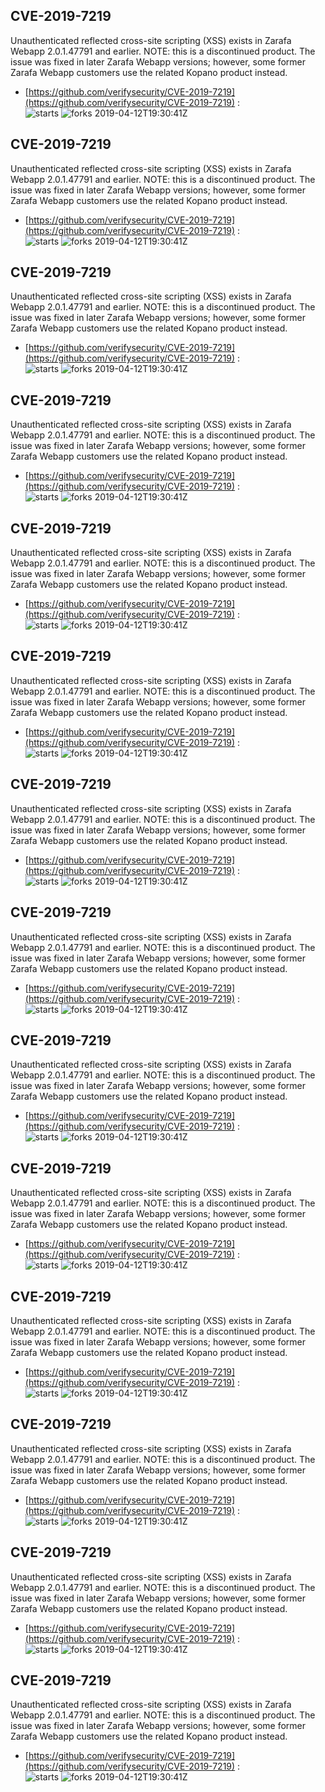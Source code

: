 ## CVE-2019-7219
 Unauthenticated reflected cross-site scripting (XSS) exists in Zarafa Webapp 2.0.1.47791 and earlier. NOTE: this is a discontinued product. The issue was fixed in later Zarafa Webapp versions; however, some former Zarafa Webapp customers use the related Kopano product instead.

- [https://github.com/verifysecurity/CVE-2019-7219](https://github.com/verifysecurity/CVE-2019-7219) :  
![starts](https://img.shields.io/github/stars/verifysecurity/CVE-2019-7219.svg) 
![forks](https://img.shields.io/github/forks/verifysecurity/CVE-2019-7219.svg) 
2019-04-12T19:30:41Z

## CVE-2019-7219
 Unauthenticated reflected cross-site scripting (XSS) exists in Zarafa Webapp 2.0.1.47791 and earlier. NOTE: this is a discontinued product. The issue was fixed in later Zarafa Webapp versions; however, some former Zarafa Webapp customers use the related Kopano product instead.

- [https://github.com/verifysecurity/CVE-2019-7219](https://github.com/verifysecurity/CVE-2019-7219) :  
![starts](https://img.shields.io/github/stars/verifysecurity/CVE-2019-7219.svg) 
![forks](https://img.shields.io/github/forks/verifysecurity/CVE-2019-7219.svg) 
2019-04-12T19:30:41Z

## CVE-2019-7219
 Unauthenticated reflected cross-site scripting (XSS) exists in Zarafa Webapp 2.0.1.47791 and earlier. NOTE: this is a discontinued product. The issue was fixed in later Zarafa Webapp versions; however, some former Zarafa Webapp customers use the related Kopano product instead.

- [https://github.com/verifysecurity/CVE-2019-7219](https://github.com/verifysecurity/CVE-2019-7219) :  
![starts](https://img.shields.io/github/stars/verifysecurity/CVE-2019-7219.svg) 
![forks](https://img.shields.io/github/forks/verifysecurity/CVE-2019-7219.svg) 
2019-04-12T19:30:41Z

## CVE-2019-7219
 Unauthenticated reflected cross-site scripting (XSS) exists in Zarafa Webapp 2.0.1.47791 and earlier. NOTE: this is a discontinued product. The issue was fixed in later Zarafa Webapp versions; however, some former Zarafa Webapp customers use the related Kopano product instead.

- [https://github.com/verifysecurity/CVE-2019-7219](https://github.com/verifysecurity/CVE-2019-7219) :  
![starts](https://img.shields.io/github/stars/verifysecurity/CVE-2019-7219.svg) 
![forks](https://img.shields.io/github/forks/verifysecurity/CVE-2019-7219.svg) 
2019-04-12T19:30:41Z

## CVE-2019-7219
 Unauthenticated reflected cross-site scripting (XSS) exists in Zarafa Webapp 2.0.1.47791 and earlier. NOTE: this is a discontinued product. The issue was fixed in later Zarafa Webapp versions; however, some former Zarafa Webapp customers use the related Kopano product instead.

- [https://github.com/verifysecurity/CVE-2019-7219](https://github.com/verifysecurity/CVE-2019-7219) :  
![starts](https://img.shields.io/github/stars/verifysecurity/CVE-2019-7219.svg) 
![forks](https://img.shields.io/github/forks/verifysecurity/CVE-2019-7219.svg) 
2019-04-12T19:30:41Z

## CVE-2019-7219
 Unauthenticated reflected cross-site scripting (XSS) exists in Zarafa Webapp 2.0.1.47791 and earlier. NOTE: this is a discontinued product. The issue was fixed in later Zarafa Webapp versions; however, some former Zarafa Webapp customers use the related Kopano product instead.

- [https://github.com/verifysecurity/CVE-2019-7219](https://github.com/verifysecurity/CVE-2019-7219) :  
![starts](https://img.shields.io/github/stars/verifysecurity/CVE-2019-7219.svg) 
![forks](https://img.shields.io/github/forks/verifysecurity/CVE-2019-7219.svg) 
2019-04-12T19:30:41Z

## CVE-2019-7219
 Unauthenticated reflected cross-site scripting (XSS) exists in Zarafa Webapp 2.0.1.47791 and earlier. NOTE: this is a discontinued product. The issue was fixed in later Zarafa Webapp versions; however, some former Zarafa Webapp customers use the related Kopano product instead.

- [https://github.com/verifysecurity/CVE-2019-7219](https://github.com/verifysecurity/CVE-2019-7219) :  
![starts](https://img.shields.io/github/stars/verifysecurity/CVE-2019-7219.svg) 
![forks](https://img.shields.io/github/forks/verifysecurity/CVE-2019-7219.svg) 
2019-04-12T19:30:41Z

## CVE-2019-7219
 Unauthenticated reflected cross-site scripting (XSS) exists in Zarafa Webapp 2.0.1.47791 and earlier. NOTE: this is a discontinued product. The issue was fixed in later Zarafa Webapp versions; however, some former Zarafa Webapp customers use the related Kopano product instead.

- [https://github.com/verifysecurity/CVE-2019-7219](https://github.com/verifysecurity/CVE-2019-7219) :  
![starts](https://img.shields.io/github/stars/verifysecurity/CVE-2019-7219.svg) 
![forks](https://img.shields.io/github/forks/verifysecurity/CVE-2019-7219.svg) 
2019-04-12T19:30:41Z

## CVE-2019-7219
 Unauthenticated reflected cross-site scripting (XSS) exists in Zarafa Webapp 2.0.1.47791 and earlier. NOTE: this is a discontinued product. The issue was fixed in later Zarafa Webapp versions; however, some former Zarafa Webapp customers use the related Kopano product instead.

- [https://github.com/verifysecurity/CVE-2019-7219](https://github.com/verifysecurity/CVE-2019-7219) :  
![starts](https://img.shields.io/github/stars/verifysecurity/CVE-2019-7219.svg) 
![forks](https://img.shields.io/github/forks/verifysecurity/CVE-2019-7219.svg) 
2019-04-12T19:30:41Z

## CVE-2019-7219
 Unauthenticated reflected cross-site scripting (XSS) exists in Zarafa Webapp 2.0.1.47791 and earlier. NOTE: this is a discontinued product. The issue was fixed in later Zarafa Webapp versions; however, some former Zarafa Webapp customers use the related Kopano product instead.

- [https://github.com/verifysecurity/CVE-2019-7219](https://github.com/verifysecurity/CVE-2019-7219) :  
![starts](https://img.shields.io/github/stars/verifysecurity/CVE-2019-7219.svg) 
![forks](https://img.shields.io/github/forks/verifysecurity/CVE-2019-7219.svg) 
2019-04-12T19:30:41Z

## CVE-2019-7219
 Unauthenticated reflected cross-site scripting (XSS) exists in Zarafa Webapp 2.0.1.47791 and earlier. NOTE: this is a discontinued product. The issue was fixed in later Zarafa Webapp versions; however, some former Zarafa Webapp customers use the related Kopano product instead.

- [https://github.com/verifysecurity/CVE-2019-7219](https://github.com/verifysecurity/CVE-2019-7219) :  
![starts](https://img.shields.io/github/stars/verifysecurity/CVE-2019-7219.svg) 
![forks](https://img.shields.io/github/forks/verifysecurity/CVE-2019-7219.svg) 
2019-04-12T19:30:41Z

## CVE-2019-7219
 Unauthenticated reflected cross-site scripting (XSS) exists in Zarafa Webapp 2.0.1.47791 and earlier. NOTE: this is a discontinued product. The issue was fixed in later Zarafa Webapp versions; however, some former Zarafa Webapp customers use the related Kopano product instead.

- [https://github.com/verifysecurity/CVE-2019-7219](https://github.com/verifysecurity/CVE-2019-7219) :  
![starts](https://img.shields.io/github/stars/verifysecurity/CVE-2019-7219.svg) 
![forks](https://img.shields.io/github/forks/verifysecurity/CVE-2019-7219.svg) 
2019-04-12T19:30:41Z

## CVE-2019-7219
 Unauthenticated reflected cross-site scripting (XSS) exists in Zarafa Webapp 2.0.1.47791 and earlier. NOTE: this is a discontinued product. The issue was fixed in later Zarafa Webapp versions; however, some former Zarafa Webapp customers use the related Kopano product instead.

- [https://github.com/verifysecurity/CVE-2019-7219](https://github.com/verifysecurity/CVE-2019-7219) :  
![starts](https://img.shields.io/github/stars/verifysecurity/CVE-2019-7219.svg) 
![forks](https://img.shields.io/github/forks/verifysecurity/CVE-2019-7219.svg) 
2019-04-12T19:30:41Z

## CVE-2019-7219
 Unauthenticated reflected cross-site scripting (XSS) exists in Zarafa Webapp 2.0.1.47791 and earlier. NOTE: this is a discontinued product. The issue was fixed in later Zarafa Webapp versions; however, some former Zarafa Webapp customers use the related Kopano product instead.

- [https://github.com/verifysecurity/CVE-2019-7219](https://github.com/verifysecurity/CVE-2019-7219) :  
![starts](https://img.shields.io/github/stars/verifysecurity/CVE-2019-7219.svg) 
![forks](https://img.shields.io/github/forks/verifysecurity/CVE-2019-7219.svg) 
2019-04-12T19:30:41Z

